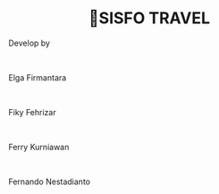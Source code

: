 <h1 align="center">
  👋SISFO TRAVEL
</h1>

<div>
  <p>Develop by</p>
  <br/>
  <p>Elga Firmantara</p>
  <br/>
  <p>Fiky Fehrizar</p>
  <br/>
  <p>Ferry Kurniawan</p>
  <br/>
  <p>Fernando Nestadianto</p>
  
</div>
